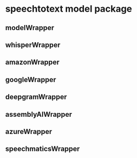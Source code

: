 # speechtotext model package

## modelWrapper

## whisperWrapper

## amazonWrapper

## googleWrapper

## deepgramWrapper

## assemblyAIWrapper

## azureWrapper

## speechmaticsWrapper

